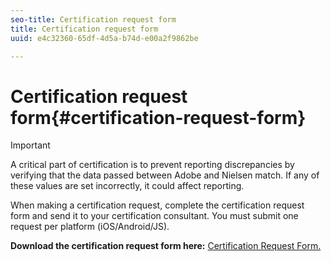 ```yaml
---
seo-title: Certification request form
title: Certification request form
uuid: e4c32360-65df-4d5a-b74d-e00a2f9862be

---
```


# Certification request form{#certification-request-form}

>[!IMPORTANT]
>
>A critical part of certification is to prevent reporting discrepancies by verifying that the data passed between Adobe and Nielsen match. If any of these values are set incorrectly, it could affect reporting.

When making a certification request, complete the certification request form and send it to your certification consultant. You must submit one request per platform (iOS/Android/JS).

**Download the certification request form here:** [Certification Request Form.](cert_req_form_nielsen.docx)
